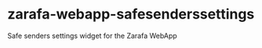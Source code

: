 zarafa-webapp-safesenderssettings
=================================

Safe senders settings widget for the Zarafa WebApp
